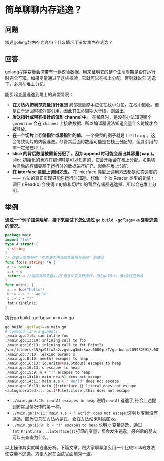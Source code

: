 # 简单聊聊内存逃逸？

## 问题

知道golang的内存逃逸吗？什么情况下会发生内存逃逸？

## 回答

golang程序变量会携带有一组校验数据，用来证明它的整个生命周期是否在运行时完全可知。如果变量通过了这些校验，它就可以在栈上分配。否则就说它 逃逸 了，必须在堆上分配。

能引起变量逃逸到堆上的典型情况：

- **在方法内把局部变量指针返回** 局部变量原本应该在栈中分配，在栈中回收。但是由于返回时被外部引用，因此其生命周期大于栈，则溢出。
- **发送指针或带有指针的值到 channel 中。**  在编译时，是没有办法知道哪个 `goroutine` 会在 `channel` 上接收数据。所以编译器没法知道变量什么时候才会被释放。
- **在一个切片上存储指针或带指针的值。** 一个典型的例子就是 `[]*string` 。这会导致切片的内容逃逸。尽管其后面的数组可能是在栈上分配的，但其引用的值一定是在堆上。
- **slice 的背后数组被重新分配了，因为 append 时可能会超出其容量( cap )。** slice 初始化的地方在编译时是可以知道的，它最开始会在栈上分配。如果切片背后的存储要基于运行时的数据进行扩充，就会在堆上分配。
- **在 interface 类型上调用方法。**  在 interface 类型上调用方法都是动态调度的 —— 方法的真正实现只能在运行时知道。想像一个 io.Reader 类型的变量 r , 调用 r.Read(b) 会使得 r 的值和切片b 的背后存储都逃逸掉，所以会在堆上分配。

## 举例

**通过一个例子加深理解，接下来尝试下怎么通过 `go build -gcflags=-m` 查看逃逸的情况。**

``` go
package main
import "fmt"
type A struct {
 s string
}
// 这是上面提到的 "在方法内把局部变量指针返回" 的情况
func foo(s string) *A {
 a := new(A) 
 a.s = s
 return a //返回局部变量a,在C语言中妥妥野指针，但在go则ok，但a会逃逸到堆
}
func main() {
 a := foo("hello")
 b := a.s + " world"
 c := b + "!"
 fmt.Println(c)
}
```

执行go build -gcflags=-m main.go

``` bash
go build -gcflags=-m main.go
# command-line-arguments
./main.go:7:6: can inline foo
./main.go:13:10: inlining call to foo
./main.go:16:13: inlining call to fmt.Println
/var/folders/45/qx9lfw2s2zzgvhzg3mtzkwzc0000gn/T/go-build409982591/b001/_gomod_.go:6:6: can inline init.0
./main.go:7:10: leaking param: s
./main.go:8:10: new(A) escapes to heap
./main.go:16:13: io.Writer(os.Stdout) escapes to heap
./main.go:16:13: c escapes to heap
./main.go:15:9: b + "!" escapes to heap
./main.go:13:10: main new(A) does not escape
./main.go:14:11: main a.s + " world" does not escape
./main.go:16:13: main []interface {} literal does not escape
<autogenerated>:1: os.(*File).close .this does not escape
```

- `./main.go:8:10: new(A) escapes to heap` 说明 `new(A)` 逃逸了,符合上述提到的常见情况中的第一种。
- `./main.go:14:11: main a.s + " world" does not escape` 说明 b 变量没有逃逸，因为它只在方法内存在，会在方法结束时被回收。
- `./main.go:15:9: b + "!" escapes to heap` 说明 c 变量逃逸，通过`fmt.Println(a ...interface{})`打印的变量，都会发生逃逸，感兴趣的朋友可以去查查为什么。

以上操作其实就叫逃逸分析。下篇文章，跟大家聊聊怎么用一个比较trick的方法使变量不逃逸。方便大家在面试官面前秀一波。
